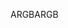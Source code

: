 <span data-ttu-id="e45e2-101">ARGB</span><span class="sxs-lookup"><span data-stu-id="e45e2-101">ARGB</span></span>